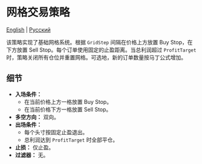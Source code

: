 # 网格交易策略
[English](README.md) | [Русский](README_ru.md)

该策略实现了基础网格系统。根据 `GridStep` 间隔在价格上方放置 Buy Stop，在下方放置 Sell Stop。每个订单使用固定的止盈距离。当总利润超过 `ProfitTarget` 时，策略关闭所有仓位并重置网格。可选地，新的订单数量按马丁公式增加。

## 细节

- **入场条件：**
  - 在当前价格上方一格放置 Buy Stop。
  - 在当前价格下方一格放置 Sell Stop。
- **多空方向：** 双向。
- **出场条件：**
  - 每个头寸按固定止盈退出。
  - 总利润达到 `ProfitTarget` 时全部平仓。
- **止损：** 仅止盈。
- **过滤器：** 无。
